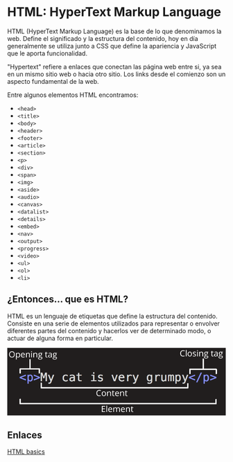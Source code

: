 # HTML: HyperText Markup Language

HTML (HyperText Markup Language) es la base de lo que denominamos la web. Define el significado y la estructura del contenido, hoy en día generalmente se utiliza junto a CSS que define la apariencia y JavaScript que le aporta funcionalidad.

"Hypertext" refiere a enlaces que conectan las página web entre si, ya sea en un mismo sitio web o hacia otro sitio. Los links desde el comienzo son un aspecto fundamental de la web.

Entre algunos elementos HTML encontramos:

- `<head>`
- `<title>`
- `<body>`
- `<header>`
- `<footer>`
- `<article>`
- `<section>`
- `<p>`
- `<div>`
- `<span>`
- `<img>`
- `<aside>`
- `<audio>`
- `<canvas>`
- `<datalist>`
- `<details>`
- `<embed>`
- `<nav>`
- `<output>`
- `<progress>`
- `<video>`
- `<ul>`
- `<ol>`
- `<li>`

## ¿Entonces... que es HTML?

HTML es un lenguaje de etiquetas que define la estructura del contenido. Consiste en una serie de elementos utilizados para representar o envolver diferentes partes del contenido y hacerlos ver de determinado modo, o actuar de alguna forma en particular.

![etiqueta p](img/html_01.png)

## Enlaces

[HTML basics](https://developer.mozilla.org/en-US/docs/Learn/Getting_started_with_the_web/HTML_basics)
